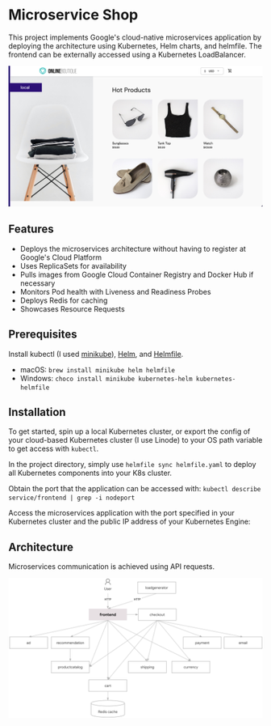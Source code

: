 # Microservice Shop

This project implements Google's cloud-native microservices application by deploying the architecture using Kubernetes, Helm charts, and helmfile. The frontend can be externally accessed using a Kubernetes LoadBalancer.

![Microservice Shop Preview](./img/microservice-shop-preview.png)

## Features

- Deploys the microservices architecture without having to register at Google's Cloud Platform
- Uses ReplicaSets for availability
- Pulls images from Google Cloud Container Registry and Docker Hub if necessary
- Monitors Pod health with Liveness and Readiness Probes
- Deploys Redis for caching
- Showcases Resource Requests

## Prerequisites

Install kubectl (I used [minikube](https://github.com/kubernetes/minikube)), [Helm](https://github.com/helm/helm), and [Helmfile](https://github.com/roboll/helmfile).

- macOS: `brew install minikube helm helmfile`
- Windows: `choco install minikube kubernetes-helm kubernetes-helmfile`

## Installation

To get started, spin up a local Kubernetes cluster, or export the config of your cloud-based Kubernetes cluster (I use Linode) to your OS path variable to get access with `kubectl`.

In the project directory, simply use `helmfile sync helmfile.yaml` to deploy all Kubernetes components into your K8s cluster.

Obtain the port that the application can be accessed with: `kubectl describe service/frontend | grep -i nodeport`

Access the microservices application with the port specified in your Kubernetes cluster and the public IP address of your Kubernetes Engine:

## Architecture

Microservices communication is achieved using API requests.

![Microservices Architecture Diagram](./img/microservice-architecture-diagram.png)
